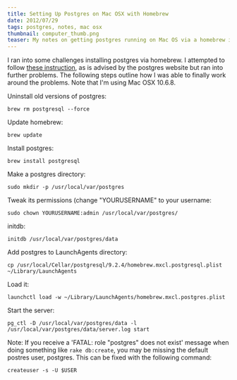 ```yaml
---
title: Setting Up Postgres on Mac OSX with Homebrew
date: 2012/07/29
tags: postgres, notes, mac osx
thumbnail: computer_thumb.png
teaser: My notes on getting postgres running on Mac OS via a homebrew installation.
---
```


I ran into some challenges installing postgres via homebrew. I attempted to follow <a href="">these instruction</a>, as is advised by the postgres website but ran into further problems. The following steps outline how I was able to finally work around the problems. Note that I'm using Mac OSX 10.6.8.


Uninstall old versions of postgres:

```
brew rm postgresql --force
```

Update homebrew:

```
brew update
```

Install postgres:

```
brew install postgresql
```

Make a postgres directory:

```
sudo mkdir -p /usr/local/var/postgres
```

Tweak its permissions (change "YOURUSERNAME" to your username:

```
sudo chown YOURUSERNAME:admin /usr/local/var/postgres/
```

initdb:

```
initdb /usr/local/var/postgres/data
```

Add postgres to LaunchAgents directory:

```
cp /usr/local/Cellar/postgresql/9.2.4/homebrew.mxcl.postgresql.plist ~/Library/LaunchAgents
```

Load it:

```
launchctl load -w ~/Library/LaunchAgents/homebrew.mxcl.postgres.plist
```

Start the server:

```
pg_ctl -D /usr/local/var/postgres/data -l /usr/local/var/postgres/data/server.log start
```

Note: If you receive a 'FATAL:  role "postgres" does not exist' message when doing something like <code>rake db:create</code>, you may be missing the default postres user, postgres. This can be fixed with the following command:

```
createuser -s -U $USER
```
